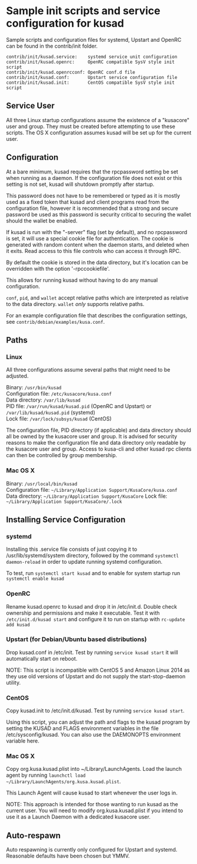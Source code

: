 Sample init scripts and service configuration for kusad
==========================================================

Sample scripts and configuration files for systemd, Upstart and OpenRC
can be found in the contrib/init folder.

    contrib/init/kusad.service:    systemd service unit configuration
    contrib/init/kusad.openrc:     OpenRC compatible SysV style init script
    contrib/init/kusad.openrcconf: OpenRC conf.d file
    contrib/init/kusad.conf:       Upstart service configuration file
    contrib/init/kusad.init:       CentOS compatible SysV style init script

Service User
---------------------------------

All three Linux startup configurations assume the existence of a "kusacore" user
and group.  They must be created before attempting to use these scripts.
The OS X configuration assumes kusad will be set up for the current user.

Configuration
---------------------------------

At a bare minimum, kusad requires that the rpcpassword setting be set
when running as a daemon.  If the configuration file does not exist or this
setting is not set, kusad will shutdown promptly after startup.

This password does not have to be remembered or typed as it is mostly used
as a fixed token that kusad and client programs read from the configuration
file, however it is recommended that a strong and secure password be used
as this password is security critical to securing the wallet should the
wallet be enabled.

If kusad is run with the "-server" flag (set by default), and no rpcpassword is set,
it will use a special cookie file for authentication. The cookie is generated with random
content when the daemon starts, and deleted when it exits. Read access to this file
controls who can access it through RPC.

By default the cookie is stored in the data directory, but it's location can be overridden
with the option '-rpccookiefile'.

This allows for running kusad without having to do any manual configuration.

`conf`, `pid`, and `wallet` accept relative paths which are interpreted as
relative to the data directory. `wallet` *only* supports relative paths.

For an example configuration file that describes the configuration settings,
see `contrib/debian/examples/kusa.conf`.

Paths
---------------------------------

### Linux

All three configurations assume several paths that might need to be adjusted.

Binary:              `/usr/bin/kusad`  
Configuration file:  `/etc/kusacore/kusa.conf`  
Data directory:      `/var/lib/kusad`  
PID file:            `/var/run/kusad/kusad.pid` (OpenRC and Upstart) or `/var/lib/kusad/kusad.pid` (systemd)  
Lock file:           `/var/lock/subsys/kusad` (CentOS)  

The configuration file, PID directory (if applicable) and data directory
should all be owned by the kusacore user and group.  It is advised for security
reasons to make the configuration file and data directory only readable by the
kusacore user and group.  Access to kusa-cli and other kusad rpc clients
can then be controlled by group membership.

### Mac OS X

Binary:              `/usr/local/bin/kusad`  
Configuration file:  `~/Library/Application Support/KusaCore/kusa.conf`  
Data directory:      `~/Library/Application Support/KusaCore`
Lock file:           `~/Library/Application Support/KusaCore/.lock`

Installing Service Configuration
-----------------------------------

### systemd

Installing this .service file consists of just copying it to
/usr/lib/systemd/system directory, followed by the command
`systemctl daemon-reload` in order to update running systemd configuration.

To test, run `systemctl start kusad` and to enable for system startup run
`systemctl enable kusad`

### OpenRC

Rename kusad.openrc to kusad and drop it in /etc/init.d.  Double
check ownership and permissions and make it executable.  Test it with
`/etc/init.d/kusad start` and configure it to run on startup with
`rc-update add kusad`

### Upstart (for Debian/Ubuntu based distributions)

Drop kusad.conf in /etc/init.  Test by running `service kusad start`
it will automatically start on reboot.

NOTE: This script is incompatible with CentOS 5 and Amazon Linux 2014 as they
use old versions of Upstart and do not supply the start-stop-daemon utility.

### CentOS

Copy kusad.init to /etc/init.d/kusad. Test by running `service kusad start`.

Using this script, you can adjust the path and flags to the kusad program by
setting the KUSAD and FLAGS environment variables in the file
/etc/sysconfig/kusad. You can also use the DAEMONOPTS environment variable here.

### Mac OS X

Copy org.kusa.kusad.plist into ~/Library/LaunchAgents. Load the launch agent by
running `launchctl load ~/Library/LaunchAgents/org.kusa.kusad.plist`.

This Launch Agent will cause kusad to start whenever the user logs in.

NOTE: This approach is intended for those wanting to run kusad as the current user.
You will need to modify org.kusa.kusad.plist if you intend to use it as a
Launch Daemon with a dedicated kusacore user.

Auto-respawn
-----------------------------------

Auto respawning is currently only configured for Upstart and systemd.
Reasonable defaults have been chosen but YMMV.
